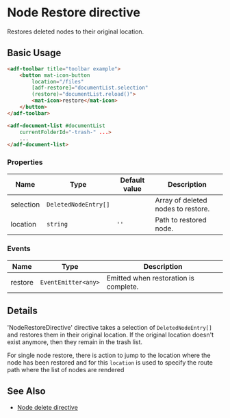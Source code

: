 # Node Restore directive

Restores deleted nodes to their original location.

## Basic Usage

```html
<adf-toolbar title="toolbar example">
    <button mat-icon-button
        location="/files"
        [adf-restore]="documentList.selection"
        (restore)="documentList.reload()">
        <mat-icon>restore</mat-icon>
    </button>
</adf-toolbar>

<adf-document-list #documentList
    currentFolderId="-trash-" ...>
    ...
</adf-document-list>
```

### Properties

| Name | Type | Default value | Description |
| ---- | ---- | ------------- | ----------- |
| selection | `DeletedNodeEntry[]` |  | Array of deleted nodes to restore.  |
| location | `string` | `''` | Path to restored node.  |

### Events

| Name | Type | Description |
| ---- | ---- | ----------- |
| restore | `EventEmitter<any>` | Emitted when restoration is complete.  |

## Details

'NodeRestoreDirective' directive takes a selection of `DeletedNodeEntry[]` and restores them in their original location.
If the original location doesn't exist anymore, then they remain in the trash list.

For single node restore, there is action to jump to the location where the node has been restored and for this `location` is used to specify the route path where the list of nodes are rendered

## See Also

-   [Node delete directive](node-delete.directive.md)
